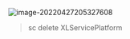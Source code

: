 ![image-20220427205327608](C:\Users\21593\AppData\Roaming\Typora\typora-user-images\image-20220427205327608.png)

> sc delete XLServicePlatform

